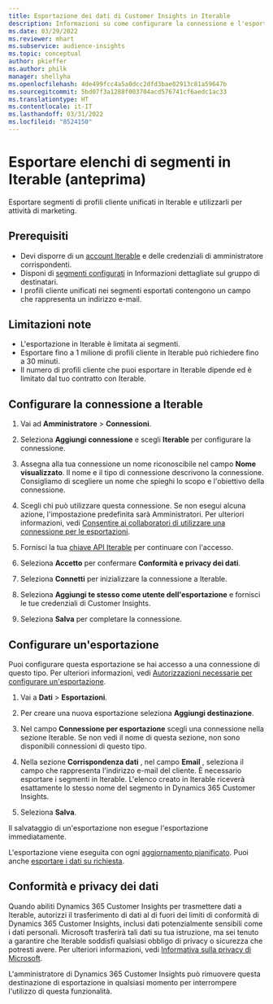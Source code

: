 ```yaml
---
title: Esportazione dei dati di Customer Insights in Iterable
description: Informazioni su come configurare la connessione e l'esportazione in Iterable.
ms.date: 03/29/2022
ms.reviewer: mhart
ms.subservice: audience-insights
ms.topic: conceptual
author: pkieffer
ms.author: philk
manager: shellyha
ms.openlocfilehash: 4de499fcc4a5a0dcc2dfd3bae02913c81a59647b
ms.sourcegitcommit: 5bd07f3a1288f003704acd576741cf6aedc1ac33
ms.translationtype: HT
ms.contentlocale: it-IT
ms.lasthandoff: 03/31/2022
ms.locfileid: "8524150"
---
```

# <a name="export-segment-lists-to-iterable-preview"></a>Esportare elenchi di segmenti in Iterable (anteprima)

Esportare segmenti di profili cliente unificati in Iterable e utilizzarli per attività di marketing.

## <a name="prerequisites"></a>Prerequisiti

-   Devi disporre di un [account Iterable](https://iterable.com/) e delle credenziali di amministratore corrispondenti.
-   Disponi di [segmenti configurati](segments.md) in Informazioni dettagliate sul gruppo di destinatari.
-   I profili cliente unificati nei segmenti esportati contengono un campo che rappresenta un indirizzo e-mail.

## <a name="known-limitations"></a>Limitazioni note

- L'esportazione in Iterable è limitata ai segmenti.
- Esportare fino a 1 milione di profili cliente in Iterable può richiedere fino a 30 minuti. 
- Il numero di profili cliente che puoi esportare in Iterable dipende ed è limitato dal tuo contratto con Iterable.

## <a name="set-up-connection-to-iterable"></a>Configurare la connessione a Iterable

1. Vai ad **Amministratore** > **Connessioni**.

1. Seleziona **Aggiungi connessione** e scegli **Iterable** per configurare la connessione.

1. Assegna alla tua connessione un nome riconoscibile nel campo **Nome visualizzato**. Il nome e il tipo di connessione descrivono la connessione. Consigliamo di scegliere un nome che spieghi lo scopo e l'obiettivo della connessione.

1. Scegli chi può utilizzare questa connessione. Se non esegui alcuna azione, l'impostazione predefinita sarà Amministratori. Per ulteriori informazioni, vedi [Consentire ai collaboratori di utilizzare una connessione per le esportazioni](connections.md#allow-contributors-to-use-a-connection-for-exports).

1. Fornisci la tua [chiave API Iterable](https://support.iterable.com/hc/en-us/articles/360043464871) per continuare con l'accesso. 

1. Seleziona **Accetto** per confermare **Conformità e privacy dei dati**.

1. Seleziona **Connetti** per inizializzare la connessione a Iterable.

1. Seleziona **Aggiungi te stesso come utente dell'esportazione** e fornisci le tue credenziali di Customer Insights.

1. Seleziona **Salva** per completare la connessione.

## <a name="configure-an-export"></a>Configurare un'esportazione

Puoi configurare questa esportazione se hai accesso a una connessione di questo tipo. Per ulteriori informazioni, vedi [Autorizzazioni necessarie per configurare un'esportazione](export-destinations.md#set-up-a-new-export).

1. Vai a **Dati** > **Esportazioni**.

1. Per creare una nuova esportazione seleziona **Aggiungi destinazione**.

1. Nel campo **Connessione per esportazione** scegli una connessione nella sezione Iterable. Se non vedi il nome di questa sezione, non sono disponibili connessioni di questo tipo.

3. Nella sezione **Corrispondenza dati** , nel campo **Email** , seleziona il campo che rappresenta l'indirizzo e-mail del cliente. È necessario esportare i segmenti in Iterable. L'elenco creato in Iterable riceverà esattamente lo stesso nome del segmento in Dynamics 365 Customer Insights.

1. Seleziona **Salva**.

Il salvataggio di un'esportazione non esegue l'esportazione immediatamente.

L'esportazione viene eseguita con ogni [aggiornamento pianificato](system.md#schedule-tab). Puoi anche [esportare i dati su richiesta](export-destinations.md#run-exports-on-demand). 


## <a name="data-privacy-and-compliance"></a>Conformità e privacy dei dati

Quando abiliti Dynamics 365 Customer Insights per trasmettere dati a Iterable, autorizzi il trasferimento di dati al di fuori dei limiti di conformità di Dynamics 365 Customer Insights, inclusi dati potenzialmente sensibili come i dati personali. Microsoft trasferirà tali dati su tua istruzione, ma sei tenuto a garantire che Iterable soddisfi qualsiasi obbligo di privacy o sicurezza che potresti avere. Per ulteriori informazioni, vedi [Informativa sulla privacy di Microsoft](https://go.microsoft.com/fwlink/?linkid=396732).

L'amministratore di Dynamics 365 Customer Insights può rimuovere questa destinazione di esportazione in qualsiasi momento per interrompere l'utilizzo di questa funzionalità.
